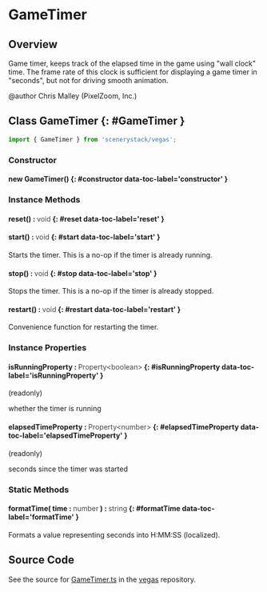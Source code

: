 # GameTimer

## Overview

Game timer, keeps track of the elapsed time in the game using "wall clock" time. The frame rate of this clock is
sufficient for displaying a game timer in "seconds", but not for driving smooth animation.

@author Chris Malley (PixelZoom, Inc.)

## Class GameTimer {: #GameTimer }


```js
import { GameTimer } from 'scenerystack/vegas';
```
### Constructor

#### new GameTimer() {: #constructor data-toc-label='constructor' }

### Instance Methods

#### reset() : <span style="font-weight: 400; opacity: 80%;">void</span> {: #reset data-toc-label='reset' }

#### start() : <span style="font-weight: 400; opacity: 80%;">void</span> {: #start data-toc-label='start' }

Starts the timer. This is a no-op if the timer is already running.

#### stop() : <span style="font-weight: 400; opacity: 80%;">void</span> {: #stop data-toc-label='stop' }

Stops the timer. This is a no-op if the timer is already stopped.

#### restart() : <span style="font-weight: 400; opacity: 80%;">void</span> {: #restart data-toc-label='restart' }

Convenience function for restarting the timer.

### Instance Properties

#### isRunningProperty : <span style="font-weight: 400; opacity: 80%;">Property&lt;boolean&gt;</span> {: #isRunningProperty data-toc-label='isRunningProperty' }

(readonly)

whether the timer is running

#### elapsedTimeProperty : <span style="font-weight: 400; opacity: 80%;">Property&lt;number&gt;</span> {: #elapsedTimeProperty data-toc-label='elapsedTimeProperty' }

(readonly)

seconds since the timer was started

### Static Methods

#### formatTime( time : <span style="font-weight: 400; opacity: 80%;">number</span> ) : <span style="font-weight: 400; opacity: 80%;">string</span> {: #formatTime data-toc-label='formatTime' }

Formats a value representing seconds into H:MM:SS (localized).



## Source Code

See the source for [GameTimer.ts](https://github.com/phetsims/vegas/blob/main/js/GameTimer.ts) in the [vegas](https://github.com/phetsims/vegas) repository.
